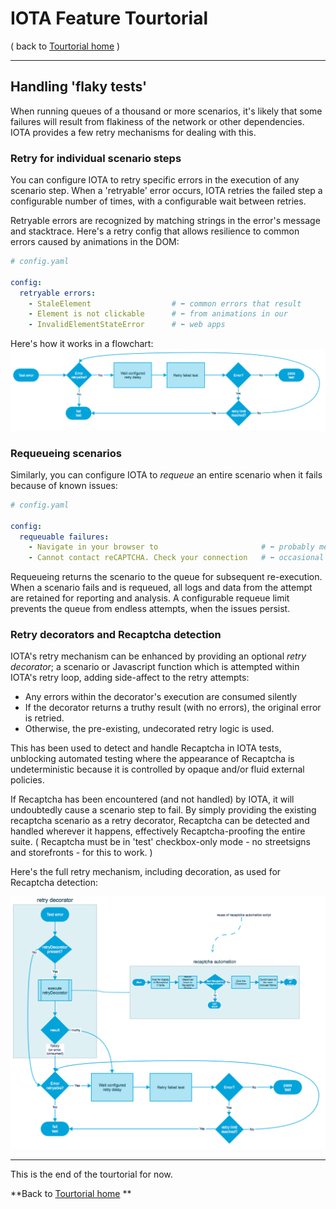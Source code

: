 # IOTA Feature Tourtorial
( back to [Tourtorial home](index.md) )<hr>
## Handling 'flaky tests'

When running queues of a thousand or more scenarios, it's likely that some failures will result from flakiness of the network or other dependencies.  IOTA provides a few retry mechanisms for dealing with this.

### Retry for individual scenario steps

You can configure IOTA to retry specific errors in the execution of any scenario step.  When a 'retryable' error occurs, IOTA retries the failed step a configurable number of times, with a configurable wait between retries.

Retryable errors are recognized by matching strings in the error's message and stacktrace.  Here's a retry config that allows resilience to common errors caused by animations in the DOM:

```yaml
# config.yaml

config:
  retryable errors:
    - StaleElement                  # ⬅ common errors that result
    - Element is not clickable      # ⬅ from animations in our 
    - InvalidElementStateError      # ⬅ web apps
```
Here's how it works in a flowchart:
![IOTA scenario step retry mechanism](iota-retry-mechanism.png?raw=true "Scenario Step Retry")

### Requeueing scenarios

Similarly, you can configure IOTA to *requeue* an entire scenario when it fails because of known issues:

```yaml
# config.yaml

config:
  requeuable failures:
    - Navigate in your browser to                       # ⬅ probably means the page didn't even load
    - Cannot contact reCAPTCHA. Check your connection   # ⬅ occasional when hitting google via http proxy
```
Requeueing returns the scenario to the queue for subsequent re-execution.  When a scenario fails and is requeued, all logs and data from the attempt are retained for reporting and analysis.  A configurable requeue limit prevents the queue from endless attempts, when the issues persist.

### Retry decorators and Recaptcha detection

IOTA's retry mechanism can be enhanced by providing an optional *retry decorator*; a scenario or Javascript function which is attempted within IOTA's retry loop, adding side-affect to the retry attempts:

- Any errors within the decorator's execution are consumed silently
- If the decorator returns a truthy result (with no errors), the original error is retried.  
- Otherwise, the pre-existing, undecorated retry logic is used.

This has been used to detect and handle Recaptcha in IOTA tests, unblocking automated testing where the appearance of Recaptcha is undeterministic because it is controlled by opaque and/or fluid external policies.  

If Recaptcha has been encountered (and not handled) by IOTA, it will undoubtedly cause a scenario step to fail.  By simply providing the existing recaptcha scenario as a retry decorator, Recaptcha can be detected and handled wherever it happens, effectively Recaptcha-proofing the entire suite.  ( Recaptcha must be in 'test' checkbox-only mode - no streetsigns and storefronts - for this to work. )

Here's the full retry mechanism, including decoration, as used for Recaptcha detection:

![Retry Decoration](retry-decorator.png?raw=true "Retry Decoration")
<hr>
This is the end of the tourtorial for now.  

**Back to [Tourtorial home](index.md) **

